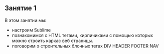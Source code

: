 ## Занятие 1
В этом занятии мы: 
+ настроим Sublime
+ познакомимся с HTML тегами, кирпичиками с помощью которых можно строить каркас  веб страницы.
+ поговорим о строительных блочных тегах DIV HEADER FOOTER NAV
